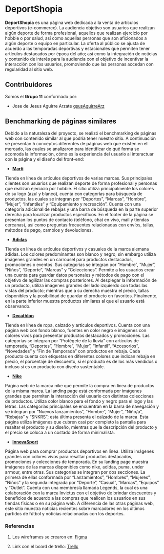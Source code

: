 # DeportShopia

**DeportShopia** es una página web dedicada a la venta de artículos deportivos (e-commerce). La audiencia objetivo son usuarios que realizan algún deporte de forma profesional, aquellos que realizan ejercicio por hobbie o por salud, así como aquellas personas que son aficionados a algún deporte o equipo en particular. La oferta al público se ajusta de acuerdo a las temporadas deportivas y estacionales que permiten tener artículos destacados por época del año; así como la integración de noticias y contenido de interés para la audiencia con el objetivo de incentivar la interacción con los usuarios, promoviendo que las personas accedan con regularidad al sitio web.


## Contribuidores


Somos el **Grupo 11** conformado por:


- Jose de Jesus Aguirre Arzate [gsusAguirreArz](https://github.com/gsusAguirreArz)
<!-- - Carlos Rodríguez Tenorio [carlostnorio](https://github.com/carlostnorio) -->
<!-- - Alejandro Ucan []() -->


## Benchmarking de páginas similares


Debido a la naturaleza del proyecto, se realizó el benchmarking de páginas web con contenido similar al que podría tener nuestro sitio. A continuación se presentan 5 conceptos diferentes de páginas web que existen en el mercado, las cuales se analizaron para identificar de qué forma se acomoda la información, cómo es la experiencia del usuario al interactuar con la página y el diseño del front-end:

- **[Marti](https://www.marti.mx/)** 

Tienda en línea de artículos deportivos de varias marcas. Sus principales clientes son usuarios que realizan deporte de forma profesional y personas que realizan ejercicio por hobbie. El sitio utiliza principalmente los colores de su logo (azul y blanco), cuenta con categorías para búsqueda de productos, las cuales se integran por “Deportes”, “Marcas”, “Hombre”, “Mujer”, “Infantiles” y “Equipamiento y recreación”. Cuenta con una categoría adicional de rebajas y una barra de búsqueda en la parte superior derecha para localizar productos específicos. En el footer de la página se presentan los puntos de contacto (teléfono, chat en vivo, mail y tiendas cercanas), así como preguntas frecuentes relacionadas con envíos, tallas, métodos de pago, cambios y devoluciones.

- **[Adidas](https://adidas.mx)**

Tienda en línea de artículos deportivos y casuales de la marca alemana adidas. Los colores predominantes son blanco y negro; sin embargo utiliza imágenes grandes en un carrousel para productos destacados, promociones o eventos. Sus categorías se integran por “Hombre”, “Mujer”, “Niños”, “Deporte”, “Marcas” y “Colecciones”. Permite a los usuarios crear una cuenta para guardar datos personales y métodos de pago con el objetivo de agilizar las compras posteriores. Al desplegar la información de un producto, utiliza imágenes grandes del lado izquierdo con todas las vistas del producto; mientras que a su derecha muestra el precio, tallas disponibles y la posibilidad de guardar el producto en favoritos. Finalmente, en la parte inferior muestra productos similares al que el usuario está observando.

- **[Decathlon](https://decathlon.com.mx)**

Tienda en línea de ropa, calzado y artículos deportivos. Cuenta con una página web con fondo blanco, fuentes en color negro e imágenes con colores vivos para presentar productos destacados y promociones. Las categorías se integran por “Protégete de la lluvia” con artículos de temporada, “Deportes”, “Hombre”, “Mujer”, “Infantil”, “Accesorios”, “Novedades” y “Fin de Temporada” con productos en rebaja. Cada producto cuenta con etiquetas en diferentes colores que indican rebaja en precio, el porcentaje de descuento, si el producto es de los más vendidos o incluso si es un producto con diseño sustentable. 

- **[Nike](https://nike.com/mx)**

Página web de la marca nike que permite la compra en línea de productos de la misma marca. La landing page está conformada por imágenes grandes que permiten la interacción del usuario con distintas colecciones de productos. Utiliza color blanco para el fondo y negro para el logo y las letras. Las categorías principales se encuentran en la barra de navegación y se integran por “Nuevos lanzamientos”, “Hombre”, “Mujer”, “Niño/a”, “Rebajas” y “SNKRS”; esta última presenta el calzado de la marca. Esta página utiliza imágenes que cubren casi por completo la pantalla para resaltar el producto y su diseño, mientras que la descripción del producto y el precio se coloca a un costado de forma minimalista.

- **[InnovaSport](https://innovasport.com)**

Página web para comprar productos deportivos en línea. Utiliza imágenes grandes con colores vivos para resaltar productos destacados, promociones y colecciones de temporada. En su landing page muestra imágenes de las marcas disponibles como nike, adidas, puma, under armour, entre otras. Sus categorías se integran por dos secciones. La primera de ellas conformada por  “Lanzamientos”, “Hombres”, “Mujeres”, “Niños” y la segunda integrada por “Deporte”, “Casual”, “Marcas”, “Equipos” y “Outlet”. Cuenta con una membresía llamada Legends, la cual es una colaboración con la marca Invictus con el objetivo de brindar descuentos y beneficios de acuerdo a las compras que realicen los usuarios en sus tiendas físicas o en su página web. A diferencia de las otras páginas web, este sitio muestra noticias recientes sobre marcadores en los últimos partidos de fútbol y noticias relacionadas con los deportes. 


### Referencias

1. Los wireframes se crearon en: [Figma](https://www.figma.com/)

2. Link con el board de trello: [Trello](https://trello.com/b/Y2H4VXMC)